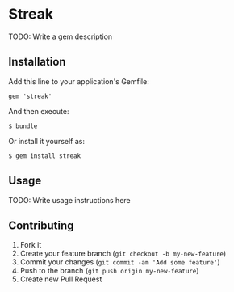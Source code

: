 # Streak

TODO: Write a gem description

## Installation

Add this line to your application's Gemfile:

    gem 'streak'

And then execute:

    $ bundle

Or install it yourself as:

    $ gem install streak

## Usage

TODO: Write usage instructions here

## Contributing

1. Fork it
2. Create your feature branch (`git checkout -b my-new-feature`)
3. Commit your changes (`git commit -am 'Add some feature'`)
4. Push to the branch (`git push origin my-new-feature`)
5. Create new Pull Request
